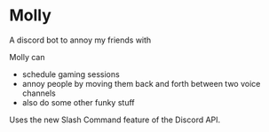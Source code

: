 # Molly
A discord bot to annoy my friends with

Molly can 
- schedule gaming sessions
- annoy people by moving them back and forth between two voice channels
- also do some other funky stuff

Uses the new Slash Command feature of the Discord API.
